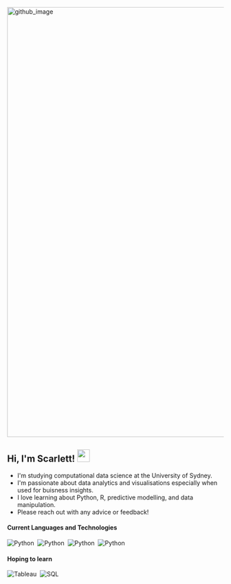 
<img width="1000" alt="github_image" src="https://user-images.githubusercontent.com/90227302/144730757-dd505b6e-36cd-4642-969a-ca765ccf4a0a.png">


## Hi, I'm Scarlett! <img src="https://github.com/TheDudeThatCode/TheDudeThatCode/blob/master/Assets/Hi.gif" width="29px">

- I'm studying computational data science at the University of Sydney.
- I'm passionate about data analytics and visualisations especially when used for buisness insights.
- I love learning about Python, R, predictive modelling, and data manipulation.
- Please reach out with any advice or feedback! 

#### Current Languages and Technologies
![Python](https://img.shields.io/badge/-Python-05122A?style=flat&logo=Python)&nbsp;
![Python](https://img.shields.io/badge/-R-05122A?style=flat&logo=R)&nbsp;
![Python](https://img.shields.io/badge/-Figma-05122A?style=flat&logo=Figma)&nbsp;
![Python](https://img.shields.io/badge/-Adobe_XD-05122A?style=flat&logo=AdobeXD)&nbsp;


#### Hoping to learn
![Tableau](https://img.shields.io/badge/-Tableau-05122A?style=flat&logo=Tableau)&nbsp;
![SQL](https://img.shields.io/badge/-SQL-05122A?style=flate&logo=MySQL)&nbsp;
